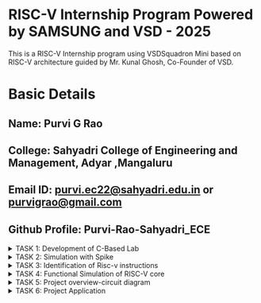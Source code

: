 # RISC-V Internship Program Powered by SAMSUNG and VSD - 2025 
This is a RISC-V Internship program using VSDSquadron Mini based on RISC-V architecture guided by Mr. Kunal Ghosh, Co-Founder of VSD.

# Basic Details 

**Name:** Purvi G Rao
-
**College:** Sahyadri College of Engineering and Management, Adyar ,Mangaluru
-
**Email ID:** purvi.ec22@sahyadri.edu.in or purvigrao@gmail.com
-
**Github Profile:** Purvi-Rao-Sahyadri_ECE  
-
<details>
<summary>TASK 1: Development of C-Based Lab</summary>
<img 
src="https://github.com/user-attachments/assets/6f272095-eb65-4f4e-afc7-4b5ffa318411" alt="Task Icon"/>
<img
src="https://github.com/user-attachments/assets/caa2b35b-545a-403c-bb3b-7ae22c0f8931" alt="Task Icon"/>
<img
src="https://github.com/user-attachments/assets/8634d13a-b08a-4056-8526-0e7b728d8ac3" alt="Task Icon"/>
<img
src="https://github.com/user-attachments/assets/278e0169-cf09-4077-8afb-e8311fde8cc5" alt="Task Icon"/>
<img
src="https://github.com/user-attachments/assets/002eb4c9-f29d-4066-ab1f-f30b37ca094e" alt="Task Icon"/>
<img
src="https://github.com/user-attachments/assets/40e870ce-ac6a-4f35-98b3-11a03f87642d" alt="Task Icon"/>
</details>
<details>
<summary>TASK 2: Simulation with Spike</summary>
<img 
src="https://github.com/user-attachments/assets/b4d6bcac-d56c-4f7d-a2a3-496d9a473659" alt="Task Icon"/>
<img
src="https://github.com/user-attachments/assets/e957e2a1-f138-4486-b598-1b814a510673" alt="Task Icon"/>
<img
src="https://github.com/user-attachments/assets/96f17a3f-9d16-49fb-a343-74548b3570a6" alt="Task Icon"/>
<img
src="https://github.com/user-attachments/assets/54a309a2-e745-49fb-8786-bd2375f29ed7" alt="Task Icon"/>
</details>
<details>
<summary>TASK 3: Identification of Risc-v instructions</summary>
<img
src="https://github.com/user-attachments/assets/4e90f51f-918e-4300-9d06-3fff9ea543eb" alt="Task Icon"/>
</details>
<details>
 <summary>TASK 4: Functional Simulation of RISC-V core
 </summary>
 <br>
Steps to perform functional simulation of RISCV
 1. Download Files:
Download the code from the reference github repo.

2. Set Up Simulation Environment:
Install iverlog using commands:

        sudo apt install iverilog
        sudo apt install gtkwave

3. To run and simulate the verilog code, enter the following command:

        iverilog -o iiitb_rv32i iiitb_rv32i.v iiitb_rv32i_tb.v
        ./iiitb_rv32i

4. To see the simulation waveform in GTKWave, enter the following command:

        gtkwave iiitb_rv32i.vcd

 <img
 src="https://github.com/user-attachments/assets/bf3a72af-b921-4973-8539-03046100c0b3" alt="Task Icon"/>
<img
 src="https://github.com/user-attachments/assets/9c79aa5c-932f-4027-88f5-fc83e667d391" alt="Task Icon"/>
 <img
 src="https://github.com/user-attachments/assets/cf3abdd1-2287-419b-9f5d-afe4056d3236" alt="Task Icon"/>
 <img
 src="https://github.com/user-attachments/assets/3e2a6bc6-6d04-493d-b96d-42df1d0d50b3" alt="Task Icon"/>
 <img
 src="https://github.com/user-attachments/assets/92ed7467-3390-4574-b59c-a080fd4f03ea" alt="Task Icon"/>
 <img
 src="https://github.com/user-attachments/assets/1b756d38-6116-4ea4-bb38-873afada51bc" alt="Task Icon"/>
 <img
 src="https://github.com/user-attachments/assets/eebff171-fece-4396-9df3-e419c4c67d05" alt="Task Icon"/>
  <img
 src="https://github.com/user-attachments/assets/631b4c68-62cd-4b36-90eb-c0e845dcc584" alt="Task Icon"/>
 <img
 src="https://github.com/user-attachments/assets/82bd15ad-fdb5-475f-9382-0fe30ed88a0a" alt="Task Icon"/>
 <img
 src="https://github.com/user-attachments/assets/eb5cb1d9-7e4b-47aa-bcc2-a6c8ff4c321c" alt="Task Icon"/>
 <img
 src="https://github.com/user-attachments/assets/eadf92f8-3dea-4b23-a4c1-e4db13c383a8" alt="Task Icon"/>
 </details>
 <details>
  
 <summary>TASK 5: Project overview-circuit diagram </summary>
  
 1. PINOUT diagram 
 <img
 src="https://github.com/user-attachments/assets/bb219ef0-06d0-46e5-9bdb-ab9493fabf2a" alt="Task Icon"/>
 
 2.Components Required:
 <img 
 src="https://github.com/user-attachments/assets/70e574a4-a340-4cf2-8833-c55739ca2d41" alt="Task Icon"/>
</details>
 <details>
  
 <summary>TASK 6: Project Application </summary>
 
 Code for Half Subtractor:
 
 ```
 #include<stdio.h>
 #include<debug.h>
 #include<ch32v00x.h>

 // Defining the Logic Gate Functions for the half adder
 int nand(int bit1, int bit2)
 {
    int out= bit1 &&! bit2;
    return out;
 }

 int xor(int bit1, int bit2)
 {
    int out= bit1^bit2;
    return out;
 }

 // Configuring GPIO Pins
 void GPIO_Config(void)
 {
    GPIO_InitTypeDef GPIO_InitStructure = {0}; // Structure variable used for GPIO configuration
    RCC_APB2PeriphClockCmd(RCC_APB2Periph_GPIOD, ENABLE); // Enable clock for Port D
    RCC_APB2PeriphClockCmd(RCC_APB2Periph_GPIOC, ENABLE); // Enable clock for Port C
    
    // Input Pins Configuration: A and B on GPIOD Pin 1 and Pin 2
    GPIO_InitStructure.GPIO_Pin = GPIO_Pin_1 | GPIO_Pin_2;
    GPIO_InitStructure.GPIO_Mode = GPIO_Mode_IPU; // Defined as Input Type (Pull-Up)
    GPIO_Init(GPIOD, &GPIO_InitStructure);

    // Output Pins Configuration: Sum on GPIOC Pin 4 and Carry on GPIOC Pin 5
    GPIO_InitStructure.GPIO_Pin = GPIO_Pin_4 | GPIO_Pin_5;
    GPIO_InitStructure.GPIO_Mode = GPIO_Mode_Out_PP; // Defined as Output Type (Push-Pull)
    GPIO_InitStructure.GPIO_Speed = GPIO_Speed_50MHz; // Defined Speed
    GPIO_Init(GPIOC, &GPIO_InitStructure);
 }

 // Main function to implement the half adder
 int main()
 {
    uint8_t A, B, Difference , Borrow;
    NVIC_PriorityGroupConfig(NVIC_PriorityGroup_1);
    SystemCoreClockUpdate();
    Delay_Init();
    GPIO_Config();

    while(1)
    {
        // Read inputs from GPIO
        A = GPIO_ReadInputDataBit(GPIOD, GPIO_Pin_1);
        B = GPIO_ReadInputDataBit(GPIOD, GPIO_Pin_2);
        
        // Compute the half adder outputs
        Difference = xor(A, B);     // Sum = A XOR B
        Borrow = nand(A, B);   // Carry = A AND B

        /* Output for SUM on GPIOC Pin 4 */
        if(Difference == 0)
        {
            GPIO_WriteBit(GPIOC, GPIO_Pin_4, RESET);
        }
        else
        {
            GPIO_WriteBit(GPIOC, GPIO_Pin_4, SET);
        }

        /* Output for CARRY on GPIOC Pin 5 */
        if(Borrow == 0)
        {
            GPIO_WriteBit(GPIOC, GPIO_Pin_5, RESET);
        }
        else
        {
            GPIO_WriteBit(GPIOC, GPIO_Pin_5, SET);
        }
    }
 }
 


 





 
